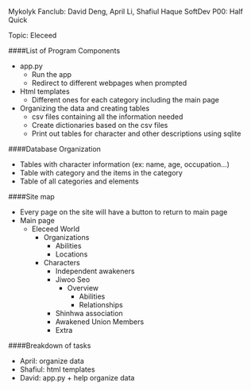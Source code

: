 Mykolyk Fanclub: David Deng, April Li, Shafiul Haque
SoftDev
P00: Half Quick

Topic: Eleceed

####List of Program Components
- app.py
  - Run the app
  - Redirect to different webpages when prompted
- Html templates
  - Different ones for each category including the main page
- Organizing the data and creating tables
  - csv files containing all the information needed
  - Create dictionaries based on the csv files
  - Print out tables for character and other descriptions using sqlite

####Database Organization
- Tables with character information (ex: name, age, occupation…)
- Table with category and the items in the category
- Table of all categories and elements

####Site map
- Every page on the site will have a button to return to main page
- Main page
  - Eleceed World
    - Organizations
      - Abilities
      - Locations
    - Characters
      - Independent awakeners
      - Jiwoo Seo
        - Overview
          - Abilities
          - Relationships
      - Shinhwa association
      - Awakened Union Members
      - Extra

####Breakdown of tasks
- April: organize data
- Shafiul: html templates
- David: app.py + help organize data
